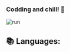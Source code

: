 ### Codding and chill! 👋
![run](https://media0.giphy.com/media/WfwzZpfH8Ejra/giphy.gif)

## 📚 Languages:

<!--
**Alaamimi/Alaamimi** is a ✨ _special_ ✨ repository because its `README.md` (this file) appears on your GitHub profile.


